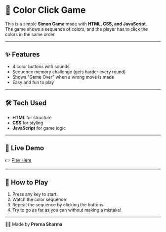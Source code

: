 # 🎨 Color Click Game

This is a simple **Simon Game** made with **HTML, CSS, and JavaScript**.  
The game shows a sequence of colors, and the player has to click the colors in the same order.  

---

## ✨ Features
- 4 color buttons with sounds  
- Sequence memory challenge (gets harder every round)  
- Shows "Game Over" when a wrong move is made  
- Easy and fun to play  

---

## 🛠️ Tech Used
- **HTML** for structure  
- **CSS** for styling  
- **JavaScript** for game logic  

---

## 🚀 Live Demo
👉 [Play Here](https://prerna001-source.github.io/ColorClickGame/)  

---

## 🎯 How to Play
1. Press any key to start.  
2. Watch the color sequence.  
3. Repeat the sequence by clicking the buttons.  
4. Try to go as far as you can without making a mistake!  

---

👩‍💻 Made by **Prerna Sharma**  
